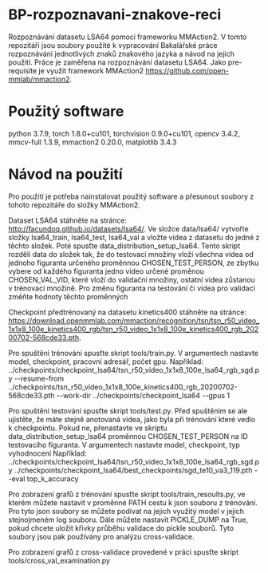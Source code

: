 # BP-rozpoznavani-znakove-reci
Rozpoznávání datasetu LSA64 pomocí frameworku MMAction2. V tomto repozitáři jsou soubory použité k vypracování Bakalářské práce rozpoznávání jednotlivých znaků znakového jazyka a návod na jejich použití. Práce je zaměřena na rozpoznávání datasetu LSA64. Jako pre-requisite je využit framework MMAction2 https://github.com/open-mmlab/mmaction2.
# Použitý software
python 3.7.9,
torch 1.8.0+cu101,
torchvision 0.9.0+cu101,
opencv 3.4.2,
mmcv-full 1.3.9,
mmaction2 0.20.0,
matplotlib 3.4.3

# Návod na použití
Pro použití je potřeba nainstalovat použitý software a přesunout soubory z tohoto repozitáře do složky MMAction2.

Dataset LSA64 stáhněte na stránce: http://facundoq.github.io/datasets/lsa64/. Ve složce data/lsa64/ vytvořte složky lsa64_train, lsa64_test, lsa64_val a vložte videa z datasetu do jedné z těchto složek. Poté spusťte data_distribution_setup_lsa64. Tento skript rozdělí data do složek tak, že do testovací množiny vloží všechna videa od jednoho figuranta určeného proměnnou CHOSEN_TEST_PERSON, ze zbytku vybere od každého figuranta jedno video určené proměnou CHOSEN_VAL_VID, které vloží do validační množiny, ostatní videa zůstanou v trénovací množině. Pro změnu figuranta na testování či videa pro validaci změňte hodnoty těchto proměnných 

Checkpoint předtrénovaný na datasetu kinetics400 stáhněte na stránce: https://download.openmmlab.com/mmaction/recognition/tsn/tsn_r50_video_1x1x8_100e_kinetics400_rgb/tsn_r50_video_1x1x8_100e_kinetics400_rgb_20200702-568cde33.pth.

Pro spuštění trénování spusťte skript tools/train.py. V argumentech nastavte model, checkpoint, pracovní adresář, počet gpu. 
Například:
../checkpoints/checkpoint_lsa64/tsn_r50_video_1x1x8_100e_lsa64_rgb_sgd.py
--resume-from
../checkpoints/tsn_r50_video_1x1x8_100e_kinetics400_rgb_20200702-568cde33.pth
--work-dir
../checkpoints/checkpoint_lsa64
--gpus
1

Pro spuštění testování spusťte skript tools/test.py. Před spuštěním se ale ujistěte, že máte stejně anotovaná videa, jako byla při trénování které vedlo k checkpointu.
Pokud ne, přenastavte ve skriptu data_distribution_setup_lsa64 proměnnou CHOSEN_TEST_PERSON na ID testovacího figuranta. V argumentech nastavte model, checkpoint, typ vyhodnocení
Například:
../checkpoints/checkpoint_lsa64/tsn_r50_video_1x1x8_100e_lsa64_rgb_sgd.py
../checkpoints/checkpoint_lsa64/best_checkpoints/sgd_te10_va3_119.pth
--eval
top_k_accuracy

Pro zobrazení grafů z trénování spusťte skript tools/train_resoults.py, ve kterém můžete nastavit v proměnné PATH cestu k json souboru z trénování. Pro tyto json soubory se můžete podívat na jejich využitý model v jejich stejnojmeném log souboru. Dále můžete nastavit PICKLE_DUMP na True, pokud chcete uložit křivky průběhu validace do pickle souborů. Tyto soubory jsou pak používány pro analýzu cross-validace.

Pro zobrazení grafů z cross-validace provedené v práci spusťte skript tools/cross_val_examination.py
